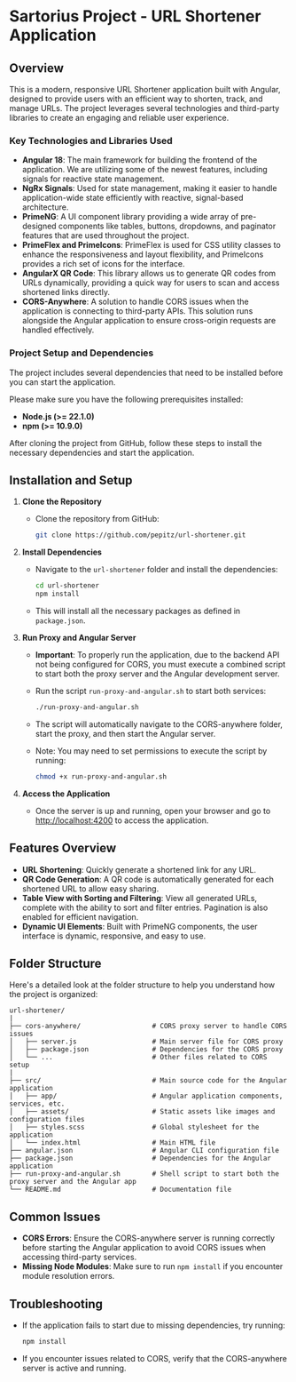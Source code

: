 # Sartorius Project - URL Shortener Application

## Overview

This is a modern, responsive URL Shortener application built with Angular, designed to provide users with an efficient way to shorten, track, and manage URLs. The project leverages several technologies and third-party libraries to create an engaging and reliable user experience.

### Key Technologies and Libraries Used

- **Angular 18**: The main framework for building the frontend of the application. We are utilizing some of the newest features, including signals for reactive state management.
- **NgRx Signals**: Used for state management, making it easier to handle application-wide state efficiently with reactive, signal-based architecture.
- **PrimeNG**: A UI component library providing a wide array of pre-designed components like tables, buttons, dropdowns, and paginator features that are used throughout the project.
- **PrimeFlex and PrimeIcons**: PrimeFlex is used for CSS utility classes to enhance the responsiveness and layout flexibility, and PrimeIcons provides a rich set of icons for the interface.
- **AngularX QR Code**: This library allows us to generate QR codes from URLs dynamically, providing a quick way for users to scan and access shortened links directly.
- **CORS-Anywhere**: A solution to handle CORS issues when the application is connecting to third-party APIs. This solution runs alongside the Angular application to ensure cross-origin requests are handled effectively.

### Project Setup and Dependencies

The project includes several dependencies that need to be installed before you can start the application.

Please make sure you have the following prerequisites installed:

- **Node.js (>= 22.1.0)**
- **npm (>= 10.9.0)**

After cloning the project from GitHub, follow these steps to install the necessary dependencies and start the application.

## Installation and Setup

1. **Clone the Repository**

   - Clone the repository from GitHub:

     ```bash
     git clone https://github.com/pepitz/url-shortener.git
     ```

2. **Install Dependencies**

   - Navigate to the `url-shortener` folder and install the dependencies:

     ```bash
     cd url-shortener
     npm install
     ```

   - This will install all the necessary packages as defined in `package.json`.

3. **Run Proxy and Angular Server**

   - **Important**: To properly run the application, due to the backend API not being configured for CORS, you must execute a combined script to start both the proxy server and the Angular development server.

   - Run the script `run-proxy-and-angular.sh` to start both services:

     ```bash
     ./run-proxy-and-angular.sh
     ```

   - The script will automatically navigate to the CORS-anywhere folder, start the proxy, and then start the Angular server.

   - Note: You may need to set permissions to execute the script by running:

     ```bash
     chmod +x run-proxy-and-angular.sh
     ```

4. **Access the Application**
   - Once the server is up and running, open your browser and go to [http://localhost:4200](http://localhost:4200) to access the application.

## Features Overview

- **URL Shortening**: Quickly generate a shortened link for any URL.
- **QR Code Generation**: A QR code is automatically generated for each shortened URL to allow easy sharing.
- **Table View with Sorting and Filtering**: View all generated URLs, complete with the ability to sort and filter entries. Pagination is also enabled for efficient navigation.
- **Dynamic UI Elements**: Built with PrimeNG components, the user interface is dynamic, responsive, and easy to use.

## Folder Structure

Here's a detailed look at the folder structure to help you understand how the project is organized:

```
url-shortener/
|
├── cors-anywhere/                  # CORS proxy server to handle CORS issues
│   ├── server.js                   # Main server file for CORS proxy
│   ├── package.json                # Dependencies for the CORS proxy
│   └── ...                         # Other files related to CORS setup
|
├── src/                            # Main source code for the Angular application
│   ├── app/                        # Angular application components, services, etc.
│   ├── assets/                     # Static assets like images and configuration files
│   ├── styles.scss                 # Global stylesheet for the application
│   └── index.html                  # Main HTML file
├── angular.json                    # Angular CLI configuration file
├── package.json                    # Dependencies for the Angular application
├── run-proxy-and-angular.sh        # Shell script to start both the proxy server and the Angular app
└── README.md                       # Documentation file
```

## Common Issues

- **CORS Errors**: Ensure the CORS-anywhere server is running correctly before starting the Angular application to avoid CORS issues when accessing third-party services.
- **Missing Node Modules**: Make sure to run `npm install` if you encounter module resolution errors.

## Troubleshooting

- If the application fails to start due to missing dependencies, try running:

  ```bash
  npm install
  ```

- If you encounter issues related to CORS, verify that the CORS-anywhere server is active and running.
